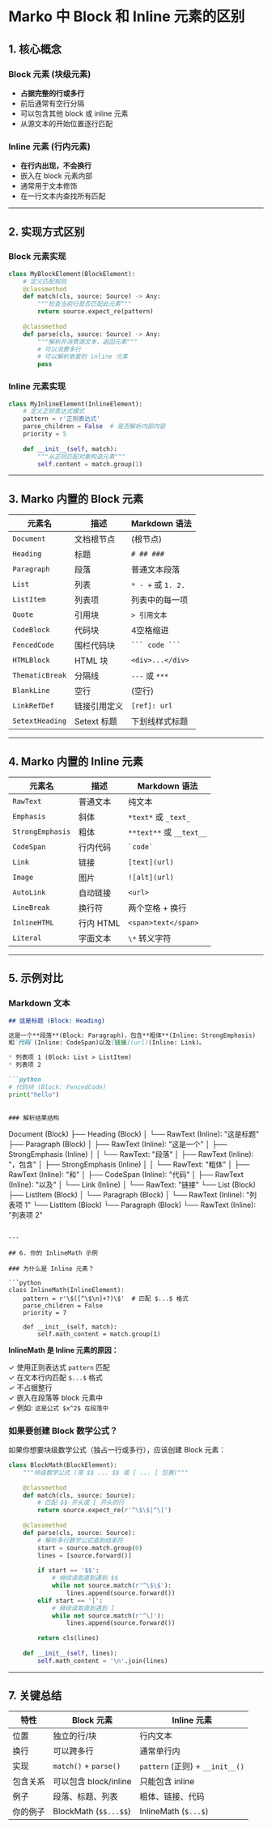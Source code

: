 # Marko 中 Block 和 Inline 元素的区别

## 1. 核心概念

### Block 元素 (块级元素)
- **占据完整的行或多行**
- 前后通常有空行分隔
- 可以包含其他 block 或 inline 元素
- 从源文本的开始位置逐行匹配

### Inline 元素 (行内元素)
- **在行内出现，不会换行**
- 嵌入在 block 元素内部
- 通常用于文本修饰
- 在一行文本内查找所有匹配

---

## 2. 实现方式区别

### Block 元素实现
```python
class MyBlockElement(BlockElement):
    # 定义匹配规则
    @classmethod
    def match(cls, source: Source) -> Any:
        """检查当前行是否匹配此元素"""
        return source.expect_re(pattern)
    
    @classmethod
    def parse(cls, source: Source) -> Any:
        """解析并消费源文本，返回元素"""
        # 可以消费多行
        # 可以解析嵌套的 inline 元素
        pass
```

### Inline 元素实现
```python
class MyInlineElement(InlineElement):
    # 定义正则表达式模式
    pattern = r'正则表达式'
    parse_children = False  # 是否解析内部内容
    priority = 5
    
    def __init__(self, match):
        """从正则匹配对象构造元素"""
        self.content = match.group(1)
```

---

## 3. Marko 内置的 Block 元素

| 元素名 | 描述 | Markdown 语法 |
|--------|------|---------------|
| `Document` | 文档根节点 | (根节点) |
| `Heading` | 标题 | `# ## ###` |
| `Paragraph` | 段落 | 普通文本段落 |
| `List` | 列表 | `* - +` 或 `1. 2.` |
| `ListItem` | 列表项 | 列表中的每一项 |
| `Quote` | 引用块 | `> 引用文本` |
| `CodeBlock` | 代码块 | 4空格缩进 |
| `FencedCode` | 围栏代码块 | ` ``` code ``` ` |
| `HTMLBlock` | HTML 块 | `<div>...</div>` |
| `ThematicBreak` | 分隔线 | `---` 或 `***` |
| `BlankLine` | 空行 | (空行) |
| `LinkRefDef` | 链接引用定义 | `[ref]: url` |
| `SetextHeading` | Setext 标题 | 下划线样式标题 |

---

## 4. Marko 内置的 Inline 元素

| 元素名 | 描述 | Markdown 语法 |
|--------|------|---------------|
| `RawText` | 普通文本 | 纯文本 |
| `Emphasis` | 斜体 | `*text*` 或 `_text_` |
| `StrongEmphasis` | 粗体 | `**text**` 或 `__text__` |
| `CodeSpan` | 行内代码 | `` `code` `` |
| `Link` | 链接 | `[text](url)` |
| `Image` | 图片 | `![alt](url)` |
| `AutoLink` | 自动链接 | `<url>` |
| `LineBreak` | 换行符 | 两个空格 + 换行 |
| `InlineHTML` | 行内 HTML | `<span>text</span>` |
| `Literal` | 字面文本 | `\*` 转义字符 |

---

## 5. 示例对比

### Markdown 文本
```markdown
## 这是标题 (Block: Heading)

这是一个**段落**(Block: Paragraph)，包含**粗体**(Inline: StrongEmphasis)
和`代码`(Inline: CodeSpan)以及[链接](url)(Inline: Link)。

* 列表项 1 (Block: List > ListItem)
* 列表项 2

```python
# 代码块 (Block: FencedCode)
print("hello")
```
```

### 解析结果结构
```
Document (Block)
├── Heading (Block)
│   └── RawText (Inline): "这是标题"
├── Paragraph (Block)
│   ├── RawText (Inline): "这是一个"
│   ├── StrongEmphasis (Inline)
│   │   └── RawText: "段落"
│   ├── RawText (Inline): "，包含"
│   ├── StrongEmphasis (Inline)
│   │   └── RawText: "粗体"
│   ├── RawText (Inline): "和"
│   ├── CodeSpan (Inline): "代码"
│   ├── RawText (Inline): "以及"
│   └── Link (Inline)
│       └── RawText: "链接"
└── List (Block)
    ├── ListItem (Block)
    │   └── Paragraph (Block)
    │       └── RawText (Inline): "列表项 1"
    └── ListItem (Block)
        └── Paragraph (Block)
            └── RawText (Inline): "列表项 2"
```

---

## 6. 你的 InlineMath 示例

### 为什么是 Inline 元素？

```python
class InlineMath(InlineElement):
    pattern = r'\$([^\$\n]+?)\$'  # 匹配 $...$ 格式
    parse_children = False
    priority = 7
    
    def __init__(self, match):
        self.math_content = match.group(1)
```

**InlineMath 是 Inline 元素的原因：**

✓ 使用正则表达式 `pattern` 匹配  
✓ 在文本行内匹配 `$...$` 格式  
✓ 不占据整行  
✓ 嵌入在段落等 block 元素中  
✓ 例如: `这是公式 $x^2$ 在段落中`

### 如果要创建 Block 数学公式？

如果你想要块级数学公式（独占一行或多行），应该创建 Block 元素：

```python
class BlockMath(BlockElement):
    """块级数学公式 (用 $$ ... $$ 或 [ ... ] 包裹)"""
    
    @classmethod
    def match(cls, source: Source):
        # 匹配 $$ 开头或 [ 开头的行
        return source.expect_re(r'^\$\$|^\[')
    
    @classmethod
    def parse(cls, source: Source):
        # 解析多行数学公式直到结束符
        start = source.match.group(0)
        lines = [source.forward()]
        
        if start == '$$':
            # 继续读取直到遇到 $$
            while not source.match(r'^\$\$'):
                lines.append(source.forward())
        elif start == '[':
            # 继续读取直到遇到 ]
            while not source.match(r'^\]'):
                lines.append(source.forward())
        
        return cls(lines)
    
    def __init__(self, lines):
        self.math_content = '\n'.join(lines)
```

---

## 7. 关键总结

| 特性 | Block 元素 | Inline 元素 |
|------|-----------|------------|
| 位置 | 独立的行/块 | 行内文本 |
| 换行 | 可以跨多行 | 通常单行内 |
| 实现 | `match()` + `parse()` | `pattern` (正则) + `__init__()` |
| 包含关系 | 可以包含 block/inline | 只能包含 inline |
| 例子 | 段落、标题、列表 | 粗体、链接、代码 |
| 你的例子 | BlockMath (`$$...$$`) | InlineMath (`$...$`) |


